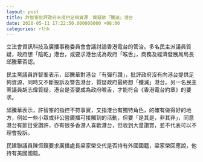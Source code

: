 ```yaml
---
layout: post
title: 許智峯批評政府未提供足夠資源　質疑欲「殲滅」港台
date: 2020-05-11 17:22:50.000000000 +08:00
categories: rthk
---
```


立法會資訊科技及廣播事務委員會會議討論香港電台的管治。多名民主派議員質疑，政府想「陰乾」港台，或要求港台成為政府「喉舌」，商務及經濟發展局局長邱騰華否認。

民主黨議員許智峯表示，邱騰華對港台「有彈冇讚」，批評政府沒有向港台提供足夠資源，同時又不斷投訴及警告港台，質疑政府最終想「殲滅」港台。另一名民主黨議員胡志偉質疑，港台是否要成為政府喉舌，才能符合《香港電台約章》的要求。

邱騰華表示，許智峯的指控不符事實，又指港台有獨特角色，的確有做得好的地方，例如一些小眾或非公營廣播可接觸到的活動，但要「是其是，非其非」，同意港台有節目受讚許，亦有很多香港人喜歡港台，但收到大量讚賞，並不代表可以不理會投訴。

民建聯議員陳恆鑌要求廣播處長梁家榮交代是否持有外國國籍，梁家榮回應說，他持有美國國籍。



　
